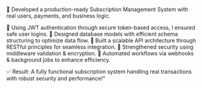 🚀 Developed a production-ready Subscription Management System with real users, payments, and business logic.

🔹 Using JWT authentication through secure token-based access, I ensured safe user logins.
🔹 Designed database models with efficient schema structuring to optimize data flow.
🔹 Built a scalable API architecture through RESTful principles for seamless integration.
🔹 Strengthened security using middleware validation & encryption.
🔹 Automated workflows via webhooks & background jobs to enhance efficiency.

✅ Result: A fully functional subscription system handling real transactions with robust security and performance!"







